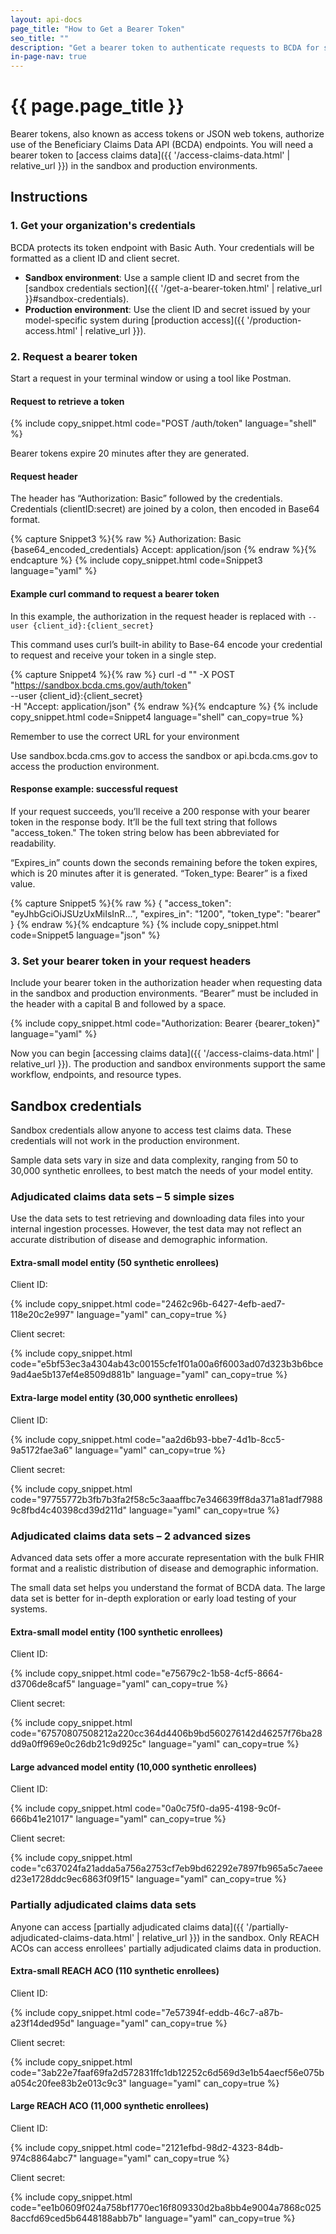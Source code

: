```yaml
---
layout: api-docs
page_title: "How to Get a Bearer Token"
seo_title: ""
description: "Get a bearer token to authenticate requests to BCDA for secure access to Medicare enrollee claims data."
in-page-nav: true
---
```


# {{ page.page_title }}

Bearer tokens, also known as access tokens or JSON web tokens, authorize use of the Beneficiary Claims Data API (BCDA) endpoints. You will need a bearer token to [access claims data]({{ '/access-claims-data.html' | relative_url }}) in the sandbox and production environments.

## Instructions

### 1. Get your organization's credentials

BCDA protects its token endpoint with Basic Auth. Your credentials will be formatted as a client ID and client secret.
- **Sandbox environment**: Use a sample client ID and secret from the [sandbox credentials section]({{ '/get-a-bearer-token.html' | relative_url }}#sandbox-credentials).
- **Production environment**: Use the client ID and secret issued by your model-specific system during [production access]({{ '/production-access.html' | relative_url }}).

### 2. Request a bearer token

Start a request in your terminal window or using a tool like Postman.

#### Request to retrieve a token

{% include copy_snippet.html code="POST /auth/token" language="shell" %}

<div class="usa-alert usa-alert--warning usa-alert--slim">
    <div class="usa-alert__body">
        <p class="usa-alert__text">Bearer tokens expire 20 minutes after they are generated.</p>
    </div>
</div>

#### Request header

The header has “Authorization: Basic” followed by the credentials. Credentials (clientID:secret) are joined by a colon, then encoded in Base64 format.

{% capture Snippet3 %}{% raw %}
Authorization: Basic {base64_encoded_credentials}
Accept: application/json
{% endraw %}{% endcapture %}
{% include copy_snippet.html code=Snippet3 language="yaml" %}

#### Example curl command to request a bearer token

In this example, the authorization in the request header is replaced with `--user {client_id}:{client_secret}` 

This command uses curl’s built-in ability to Base-64 encode your credential to request and receive your token in a single step.

{% capture Snippet4 %}{% raw %}
curl -d "" -X POST "https://sandbox.bcda.cms.gov/auth/token" \
	--user {client_id}:{client_secret} \
	-H "Accept: application/json"
{% endraw %}{% endcapture %}
{% include copy_snippet.html code=Snippet4 language="shell" can_copy=true %}

<div class="usa-alert usa-alert--warning usa-alert--no-icon">
    <div class="usa-alert__body">
        <p class="usa-alert__text text-bold">Remember to use the correct URL for your environment</p>
        <p class="usa-alert__text">
            Use sandbox.bcda.cms.gov to access the sandbox or api.bcda.cms.gov to access the production environment.
        </p>
    </div>
</div>

#### Response example: successful request

If your request succeeds, you’ll receive a 200 response with your bearer token in the response body. It’ll be the full text string that follows "access_token." The token string below has been abbreviated for readability.

“Expires_in” counts down the seconds remaining before the token expires, which is 20 minutes after it is generated. “Token_type: Bearer” is a fixed value.

{% capture Snippet5 %}{% raw %}
{
  "access_token": "eyJhbGciOiJSUzUxMiIsInR...",
  "expires_in": "1200",
  "token_type": "bearer"
}
{% endraw %}{% endcapture %}
{% include copy_snippet.html code=Snippet5 language="json" %}

### 3. Set your bearer token in your request headers

Include your bearer token in the authorization header when requesting data in the sandbox and production environments. “Bearer” must be included in the header with a capital B and followed by a space.

{% include copy_snippet.html code="Authorization: Bearer {bearer_token}" language="yaml" %}

Now you can begin [accessing claims data]({{ '/access-claims-data.html' | relative_url }}). The production and sandbox environments support the same workflow, endpoints, and resource types.  

## Sandbox credentials

Sandbox credentials allow anyone to access test claims data. These credentials will not work in the production environment. 

Sample data sets vary in size and data complexity, ranging from 50 to 30,000 synthetic enrollees, to best match the needs of your model entity.  

### Adjudicated claims data sets – 5 simple sizes
Use the data sets to test retrieving and downloading data files into your internal ingestion processes. However, the test data may not reflect an accurate distribution of disease and demographic information.

#### Extra-small model entity (50 synthetic enrollees)

Client ID:

{% include copy_snippet.html code="2462c96b-6427-4efb-aed7-118e20c2e997" language="yaml" can_copy=true %}

Client secret:

{% include copy_snippet.html code="e5bf53ec3a4304ab43c00155cfe1f01a00a6f6003ad07d323b3b6bce9ad4ae5b137ef4e8509d881b" language="yaml" can_copy=true %}

#### Extra-large model entity (30,000 synthetic enrollees)

Client ID:

{% include copy_snippet.html code="aa2d6b93-bbe7-4d1b-8cc5-9a5172fae3a6" language="yaml" can_copy=true %}

Client secret:

{% include copy_snippet.html code="97755772b3fb7b3fa2f58c5c3aaaffbc7e346639ff8da371a81adf79889c8fbd4c40398cd39d211d" language="yaml" can_copy=true %}

### Adjudicated claims data sets – 2 advanced sizes

Advanced data sets offer a more accurate representation with the bulk FHIR format and a realistic distribution of disease and demographic information. 

The small data set helps you understand the format of BCDA data. The large data set is better for in-depth exploration or early load testing of your systems.

#### Extra-small model entity (100 synthetic enrollees)

Client ID:

{% include copy_snippet.html code="e75679c2-1b58-4cf5-8664-d3706de8caf5" language="yaml" can_copy=true %}

Client secret:

{% include copy_snippet.html code="67570807508212a220cc364d4406b9bd560276142d46257f76ba28dd9a0ff969e0c26db21c9d925c" language="yaml" can_copy=true %}

#### Large advanced model entity (10,000 synthetic enrollees)

Client ID:

{% include copy_snippet.html code="0a0c75f0-da95-4198-9c0f-666b41e21017" language="yaml" can_copy=true %}

Client secret:

{% include copy_snippet.html code="c637024fa21adda5a756a2753cf7eb9bd62292e7897fb965a5c7aeeed23e1728ddc9ec6863f09f15" language="yaml" can_copy=true %}

### Partially adjudicated claims data sets 

Anyone can access [partially adjudicated claims data]({{ '/partially-adjudicated-claims-data.html' | relative_url }}) in the sandbox. Only REACH ACOs can access enrollees' partially adjudicated claims data in production. 

#### Extra-small REACH ACO (110 synthetic enrollees)

Client ID:

{% include copy_snippet.html code="7e57394f-eddb-46c7-a87b-a23f14ded95d" language="yaml" can_copy=true %}

Client secret:

{% include copy_snippet.html code="3ab22e7faaf69fa2d572831ffc1db12252c6d569d3e1b54aecf56e075ba054c20fee83b2e013c9c3" language="yaml" can_copy=true %}

#### Large REACH ACO (11,000 synthetic enrollees)

Client ID:

{% include copy_snippet.html code="2121efbd-98d2-4323-84db-974c8864abc7" language="yaml" can_copy=true %}

Client secret:

{% include copy_snippet.html code="ee1b0609f024a758bf1770ec16f809330d2ba8bb4e9004a7868c0258accfd69ced5b6448188abb7b" language="yaml" can_copy=true %}
